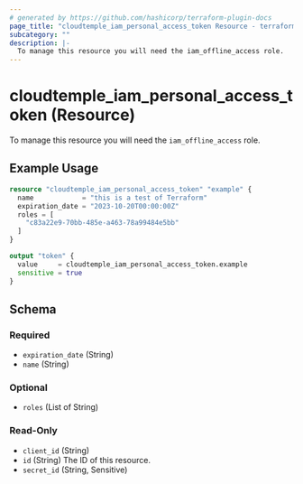 ```yaml
---
# generated by https://github.com/hashicorp/terraform-plugin-docs
page_title: "cloudtemple_iam_personal_access_token Resource - terraform-provider-cloudtemple"
subcategory: ""
description: |-
  To manage this resource you will need the iam_offline_access role.
---
```


# cloudtemple_iam_personal_access_token (Resource)

To manage this resource you will need the `iam_offline_access` role.

## Example Usage

```terraform
resource "cloudtemple_iam_personal_access_token" "example" {
  name            = "this is a test of Terraform"
  expiration_date = "2023-10-20T00:00:00Z"
  roles = [
    "c83a22e9-70bb-485e-a463-78a99484e5bb"
  ]
}

output "token" {
  value     = cloudtemple_iam_personal_access_token.example
  sensitive = true
}
```

<!-- schema generated by tfplugindocs -->
## Schema

### Required

- `expiration_date` (String)
- `name` (String)

### Optional

- `roles` (List of String)

### Read-Only

- `client_id` (String)
- `id` (String) The ID of this resource.
- `secret_id` (String, Sensitive)


